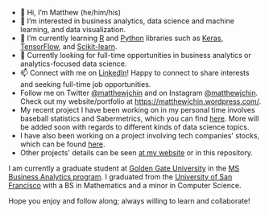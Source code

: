 - 👋 Hi, I’m Matthew (he/him/his) 
- 👀 I’m interested in business analytics, data science and machine learning, and data visualization. 
- 🌱 I’m currently learning [R](https://www.r-project.org/) and [Python](https://www.python.org/doc/) libraries such as [Keras](https://keras.io), [TensorFlow](https://www.tensorflow.org/), and [Scikit-learn](https://scikit-learn.org/).
- 💞️ Currently looking for full-time opportunities in business analytics or analytics-focused data science.
- 📫 Connect with me on [LinkedIn](https://www.linkedin.com/in/matthew-j-chin/)! Happy to connect to share interests and seeking full-time job opportunities. 
- Follow me on Twitter [@matthewjchin](https://www.twitter.com/matthewjchin) and on Instagram [@matthewjchin](https://www.instagram.com/matthewjchin/). Check out my website/portfolio at https://matthewjchin.wordpress.com/.
- My recent project I have been working on in my personal time involves baseball statistics and Sabermetrics, which you can find [here](https://github.com/matthewjchin/baseballstats). More will be added soon with regards to different kinds of data science topics. 
- I have also been working on a project involving tech companies' stocks, which can be found [here](https://github.com/matthewjchin/toptechstocks).
- Other projects' details can be seen [at my website](https://matthewjchin.wordpress.com/personal-projects/) or in this repository.

I am currently a graduate student at [Golden Gate University](https://www.ggu.edu/) in the [MS Business Analytics program](https://www.ggu.edu/degrees-and-courses/business-analytics/master-of-science-in-business-analytics). 
I graduated from the [University of San Francisco](https://www.usfca.edu/) with a BS in Mathematics and a minor in Computer Science. 

Hope you enjoy and follow along; always willing to learn and collaborate!
